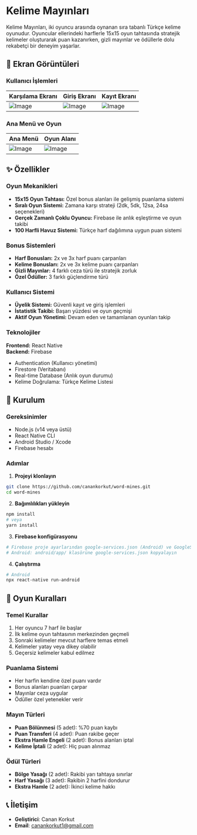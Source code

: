 # Kelime Mayınları

Kelime Mayınları, iki oyuncu arasında oynanan sıra tabanlı Türkçe kelime oyunudur. Oyuncular ellerindeki harflerle 15x15 oyun tahtasında stratejik kelimeler oluşturarak puan kazanırken, gizli mayınlar ve ödüllerle dolu rekabetçi bir deneyim yaşarlar.

## 📸 Ekran Görüntüleri

### Kullanıcı İşlemleri
| Karşılama Ekranı | Giriş Ekranı | Kayıt Ekranı |
|------------------|--------------|--------------|
| ![Image](https://github.com/user-attachments/assets/1ab056ae-47a7-4a1d-83c0-eb7158f37d28) | ![Image](https://github.com/user-attachments/assets/41434d5d-19e5-4a26-89bf-25a4eed1cd5e) | ![Image](https://github.com/user-attachments/assets/f5e7bd4f-d356-4dc1-83b1-d96473ab9a83) |

### Ana Menü ve Oyun
| Ana Menü | Oyun Alanı |
|----------|------------|
| ![Image](https://github.com/user-attachments/assets/f6cefcc8-801b-4235-a1d8-85e910496bd4) | ![Image](https://github.com/user-attachments/assets/569e2cf8-9d7a-4414-99ce-6ac83d189d07) |

## ✨ Özellikler

### Oyun Mekanikleri
- **15x15 Oyun Tahtası:** Özel bonus alanları ile gelişmiş puanlama sistemi  
- **Sıralı Oyun Sistemi:** Zamana karşı strateji (2dk, 5dk, 12sa, 24sa seçenekleri)  
- **Gerçek Zamanlı Çoklu Oyuncu:** Firebase ile anlık eşleştirme ve oyun takibi  
- **100 Harfli Havuz Sistemi:** Türkçe harf dağılımına uygun puan sistemi  

### Bonus Sistemleri
- **Harf Bonusları:** 2x ve 3x harf puanı çarpanları  
- **Kelime Bonusları:** 2x ve 3x kelime puanı çarpanları  
- **Gizli Mayınlar:** 4 farklı ceza türü ile stratejik zorluk  
- **Özel Ödüller:** 3 farklı güçlendirme türü  

### Kullanıcı Sistemi
- **Üyelik Sistemi:** Güvenli kayıt ve giriş işlemleri  
- **İstatistik Takibi:** Başarı yüzdesi ve oyun geçmişi  
- **Aktif Oyun Yönetimi:** Devam eden ve tamamlanan oyunları takip  

### Teknolojiler
**Frontend:** React Native  
**Backend:** Firebase  
- Authentication (Kullanıcı yönetimi)  
- Firestore (Veritabanı)  
- Real-time Database (Anlık oyun durumu)  
- Kelime Doğrulama: Türkçe Kelime Listesi  

## 🚀 Kurulum

### Gereksinimler
- Node.js (v14 veya üstü)  
- React Native CLI  
- Android Studio / Xcode  
- Firebase hesabı  

### Adımlar

1. **Projeyi klonlayın**
```bash
git clone https://github.com/canankorkut/word-mines.git
cd word-mines
```

2. **Bağımlılıkları yükleyin**
```bash
npm install
# veya
yarn install
```

3. **Firebase konfigürasyonu**
```bash
# Firebase proje ayarlarından google-services.json (Android) ve GoogleService-Info.plist (iOS) dosyalarını indirin
# Android: android/app/ klasörüne google-services.json kopyalayın
```

4. **Çalıştırma**
```bash
# Android
npx react-native run-android
```

## 🎯 Oyun Kuralları

### Temel Kurallar
1. Her oyuncu 7 harf ile başlar
2. İlk kelime oyun tahtasının merkezinden geçmeli
3. Sonraki kelimeler mevcut harflere temas etmeli
4. Kelimeler yatay veya dikey olabilir
5. Geçersiz kelimeler kabul edilmez

### Puanlama Sistemi
- Her harfin kendine özel puanı vardır
- Bonus alanları puanları çarpar
- Mayınlar ceza uygular
- Ödüller özel yetenekler verir

### Mayın Türleri
- **Puan Bölünmesi** (5 adet): %70 puan kaybı
- **Puan Transferi** (4 adet): Puan rakibe geçer
- **Ekstra Hamle Engeli** (2 adet): Bonus alanları iptal
- **Kelime İptali** (2 adet): Hiç puan alınmaz

### Ödül Türleri
- **Bölge Yasağı** (2 adet): Rakibi yarı tahtaya sınırlar
- **Harf Yasağı** (3 adet): Rakibin 2 harfini dondurur
- **Ekstra Hamle** (2 adet): İkinci kelime hakkı

## 📞 İletişim

- **Geliştirici**: Canan Korkut
- **Email**: canankorkut1@gmail.com
